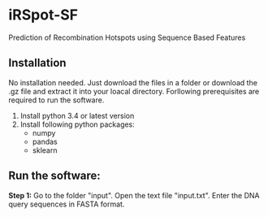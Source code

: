 # iRSpot-SF
Prediction of Recombination Hotspots using Sequence Based Features
## Installation
No installation needed. Just download the files in a folder or download the .gz file and extract it into your loacal directory. Forllowing prerequisites are required to run the software.

1. Install python 3.4 or latest version
2. Install following python packages:
    - numpy
    - pandas
    - sklearn
        
## Run the software:
**Step 1:** Go to the folder "input". Open the text file "input.txt". Enter the DNA query sequences in FASTA format.
